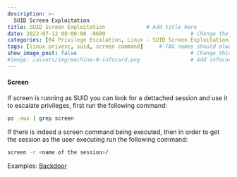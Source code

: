```yaml
---
description: >-
  SUID Screen Exploitation
title: SUID Screen Exploitation             # Add title here
date: 2022-07-12 08:00:00 -0600                           # Change the date to match completion date
categories: [04 Privilege Escalation, Linux - SUID Screen Exploitation]                     # Change Templates to Writeup
tags: [linux privesc, suid, screen command]     # TAG names should always be lowercase; replace template with writeup, and add relevant tags
show_image_post: false                                    # Change this to true
#image: /assets/img/machine-0-infocard.png                # Add infocard image here for post preview image
---
```

#### Screen
If screen is running as SUID you can look for a dettached session and use it to escalate privileges, first run the following command:
```bash
ps -aux | grep screen
```
If there is indeed a screen command being executed, then in order to get the session as the user executing run the following command:
```bash
screen -r <name of the session>/
```
Examples:
[Backdoor](https://shuciran.github.io/posts/Backdoor/#fnref:suid-screen)